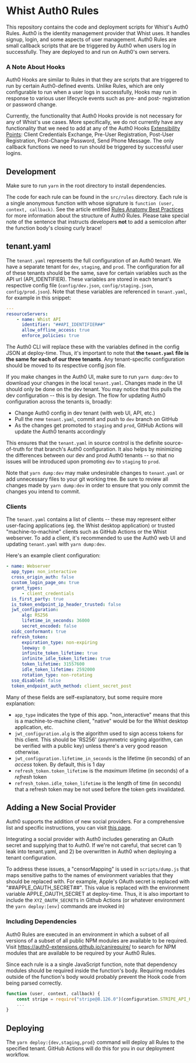 # Whist Auth0 Rules

This repository contains the code and deployment scripts for Whist's Auth0 Rules. Auth0 is the identity management provider that Whist uses. It handles signup, login, and some aspects of user management. Auth0 Rules are small callback scripts that are be triggered by Auth0 when users log in successfully. They are deployed to and run on Auth0's own servers.

### A Note About Hooks

Auth0 Hooks are similar to Rules in that they are scripts that are triggered to run by certain Auth0-defined events. Unlike Rules, which are only configurable to run when a user logs in successfully, Hooks may run in response to various user lifecycle events such as pre- and post- registration or password change.

Currently, the functionality that Auth0 Hooks provide is not necessary for any of Whist's use cases. More specifically, we do not currently have any functionality that we need to add at any of the Auth0 Hooks [Extensibility Points](https://auth0.com/docs/hooks/extensibility-points): Client Credentials Exchange, Pre-User Registration, Post-User Registration, Post-Change Password, Send Phone Message. The only callback functions we need to run should be triggered by successful user logins.

## Development

Make sure to run `yarn` in the root directory to install dependencies.

The code for each rule can be found in the `src/rules` directory. Each rule is a single anonymous function with whose signature is `function (user, context, callback)`. See the article entitled [Rules Anatomy Best Practices](https://auth0.com/docs/best-practices/rules-best-practices/rules-anatomy-best-practices) for more information about the structure of Auth0 Rules. Please take special note of the sentence that instructs developers **not** to add a semicolon after the function body's closing curly brace!

## tenant.yaml

The `tenant.yaml` represents the full configuration of an Auth0 tenant. We have a separate tenant for `dev`, `staging`, and `prod`. The configuration for all of these tenants should be the same, save for certain variables such as the API url (API_IDENTIFIER). These variables are stored in each tenant's respective config file (`config/dev.json`, `config/staging.json`, `config/prod.json`). Note that these variables are referenced in `tenant.yaml`, for example in this snippet:

```yaml
---
resourceServers:
    - name: Whist API
      identifier: "##API_IDENTIFIER##"
      allow_offline_access: true
      enforce_policies: true
```

The Auth0 CLI will replace these with the variables defined in the config JSON at deploy-time. Thus, it's important to note that **the `tenant.yaml` file is the same for each of our three tenants**. Any tenant-specific configuration should be moved to its respective config json file.

If you make changes in the Auth0 UI, make sure to run `yarn dump:dev` to download your changes in the local `tenant.yaml`. Changes made in the UI should only be done on the dev tenant. You may notice that this pulls the dev configuration -- this is by design. The flow for updating Auth0 configuration across the tenants is, broadly:

-   Change Auth0 config in dev tenant (with web UI, API, etc.)
-   Pull the new `tenant.yaml`, commit and push to `dev` branch on GitHub
-   As the changes get promoted to `staging` and `prod`, GitHub Actions will update the Auth0 tenants accordingly

This ensures that the `tenant.yaml` in source control is the definite source-of-truth for that branch's Auth0 configuration. It also helps by minimizing the differences between our dev and prod Auth0 tenants -- so that no issues will be introduced upon promoting `dev` to `staging` to `prod`.

Note that `yarn dump:dev` may make undesirable changes to `tenant.yaml` or add unnecessary files to your git working tree. Be sure to review all changes made by `yarn dump:dev` in order to ensure that you only commit the changes you intend to commit.

### Clients

The `tenant.yaml` contains a list of clients -- these may represent either user-facing applications (eg. the Whist desktop application) or trusted "machine-to-machine" clients such as GitHub Actions or the Whist webserver. To add a client, it's recommended to use the Auth0 web UI and updating `tenant.yaml` with `yarn dump:dev`.

Here's an example client configuration:

```yaml
- name: Webserver
  app_type: non_interactive
  cross_origin_auth: false
  custom_login_page_on: true
  grant_types:
      - client_credentials
  is_first_party: true
  is_token_endpoint_ip_header_trusted: false
  jwt_configuration:
      alg: RS256
      lifetime_in_seconds: 36000
      secret_encoded: false
  oidc_conformant: true
  refresh_token:
      expiration_type: non-expiring
      leeway: 0
      infinite_token_lifetime: true
      infinite_idle_token_lifetime: true
      token_lifetime: 31557600
      idle_token_lifetime: 2592000
      rotation_type: non-rotating
  sso_disabled: false
  token_endpoint_auth_method: client_secret_post
```

Many of these fields are self-explanatory, but some require more explanation:

-   `app_type` indicates the type of this app. "non_interactive" means that this is a machine-to-machine client, "native" would be for the Whist desktop application, etc.
-   `jwt_configuration.alg` is the algorithm used to sign access tokens for this client. This should be 'RS256' (asymmetric signing algorithm, can be verified with a public key) unless there's a very good reason otherwise.
-   `jwt_configuration.lifetime_in_seconds` is the lifetime (in seconds) of an _access_ token. By default, this is 1 day
-   `refresh_token.token_lifetime` is the _maximum_ lifetime (in seconds) of a _refresh_ token
-   `refresh_token.idle_token_lifetime` is the length of time (in seconds) that a refresh token may be not used before the token gets invalidated.

## Adding a New Social Provider

Auth0 supports the addition of new social providers. For a comprehensive list and specific instructions, you can visit [this page](https://auth0.com/docs/connections/identity-providers-social).

Integrating a social provider with Auth0 includes generating an OAuth secret and supplying that to Auth0. If we're not careful, that secret can 1) leak into tenant.yaml, and 2) be overwritten in Auth0 when deploying a tenant configuration.

To address these issues, a "censorMapping" is used in `scripts/dump.js` that maps sensitive paths to the names of environment variables that they should be replaced with. For example, Apple's OAuth secret is replaced with "##APPLE_OAUTH_SECRET##". This value is replaced with the environment variable APPLE_OAUTH_SECRET at deploy-time. Thus, it is also important to include the `XYZ_OAUTH_SECRET`s in Github Actions (or whatever environment the `yarn deploy:[env]` commands are invoked in)

### Including Dependencies

Auth0 Rules are executed in an environment in which a subset of all versions of a subset of all public NPM modules are available to be required. Visit https://auth0-extensions.github.io/canirequire/ to search for NPM modules that are available to be required by your Auth0 Rules.

Since each rule is a a single JavaScript function, note that dependency modules should be required inside the function's body. Requiring modules outside of the function's body would probably prevent the Hook code from being parsed correctly.

```javascript
function (user, context, callback) {
    const stripe = require("stripe@8.126.0")(configuration.STRIPE_API_KEY)
    ...
}
```

## Deploying

The `yarn deploy:{dev,staging,prod}` command will deploy all Rules to the specified tenant. GitHub Actions will do this for you in our deployment workflow.
